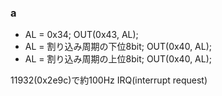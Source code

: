 ### a
- AL = 0x34; OUT(0x43, AL);
- AL = 割り込み周期の下位8bit; OUT(0x40, AL);
- AL = 割り込み周期の上位8bit; OUT(0x40, AL);

11932(0x2e9c)で約100Hz
IRQ(interrupt request)
